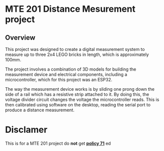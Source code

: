# MTE 201 Distance Mesurement project
## Overview
This project was designed to create a digital measurement system to measure up to three 2x4 LEGO bricks in length, which is approximately 100mm.

The project involves a combination of 3D models for building the measurement device and electrical components, including a microcontroller, which for this project was an ESP32.

The way the measurement device works is by sliding one prong down the side of a rail which has a resistive strip attached to it. By doing this, the voltage divider circuit changes the voltage the microcontroller reads. This is then calibrated using software on the desktop, reading the serial port to produce a distance measurement.

# Disclamer
This is for a MTE 201 project do **not** get **[policy 71](https://link-url-here.org](https://uwaterloo.ca/engineering/procedures-related-academic-offences-and-policy-71)https://uwaterloo.ca/engineering/procedures-related-academic-offences-and-policy-71)** ed
